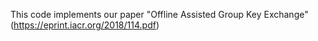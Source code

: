 This code implements our paper "Offline Assisted Group Key Exchange" (https://eprint.iacr.org/2018/114.pdf)
